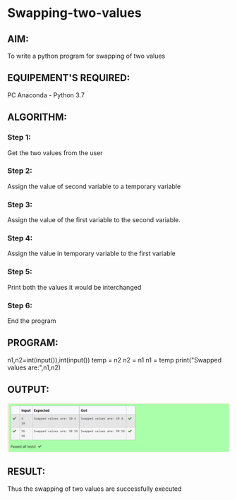 # Swapping-two-values
## AIM:
To write a python program for swapping of two values
## EQUIPEMENT'S REQUIRED: 
PC
Anaconda - Python 3.7
## ALGORITHM: 
### Step 1:
Get the two values from the user
### Step 2: 
Assign the value of second variable to a temporary variable 
### Step 3: 
Assign the value of the first variable to the second variable.
### Step 4:  
Assign the value in temporary variable to the first variable
### Step 5: 
Print both the values it would be interchanged
### Step 6: 
End the program
## PROGRAM:
n1,n2=int(input()),int(input())
temp = n2
n2 = n1
n1 = temp
print("Swapped values are:",n1,n2)

## OUTPUT:
![model](/IMAGE.png)





## RESULT:
Thus the swapping of two values are successfully executed



